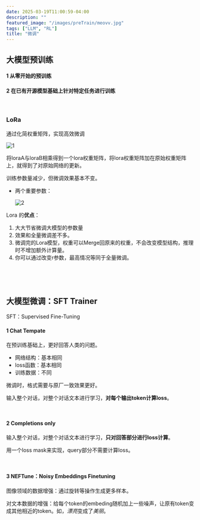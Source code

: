 ```yaml
---
date: 2025-03-19T11:00:59-04:00
description: ""
featured_image: "/images/preTrain/meovv.jpg"
tags: ["LLM", "RL"]
title: "微调"
---
```


## 大模型预训练

#### 1 从零开始的预训练

#### 2 在已有开源模型基础上针对特定任务进行训练

&nbsp;

### LoRa

通过化简权重矩阵，实现高效微调

![1](/images/preTrain/1.png)

将loraA与loraB相乘得到一个lora权重矩阵，将lora权重矩阵加在原始权重矩阵上，就得到了对原始网络的更新。

训练参数量减少，但微调效果基本不变。

+ 两个重要参数：

  ![2](/images/preTrain/2.png)

<!--more-->

Lora 的**优点**：

1. ﻿﻿﻿大大节省微调大模型的参数量
2. ﻿﻿﻿效果和全量微调差不多。
3. ﻿﻿微调完的Lora模型，权重可以Merge回原来的权重，不会改变模型结构，推理时不增加额外计算量。
4. ﻿﻿你可以通过改变r参数，最高情况等同于全量微调。

&nbsp;

&nbsp;

## 大模型微调：SFT Trainer

 SFT：Supervised Fine-Tuning

#### 1 Chat Tempate

在预训练基础上，更好回答人类的问题。

+ 网络结构：基本相同
+ loss函数：基本相同
+ 训练数据：不同

微调时，格式需要与原厂一致效果更好。

输入整个对话，对整个对话文本进行学习，**对每个输出token计算loss**。

&nbsp;

#### 2 Completions only

输入整个对话，对整个对话文本进行学习，**只对回答部分进行loss计算**。

用一个loss mask来实现，query部分不需要计算loss。

&nbsp;

#### 3 NEFTune：Noisy Embeddings Finetuning

图像领域的数据增强：通过旋转等操作生成更多样本。

对文本数据的增强：给每个token的embeding随机加上一些噪声，让原有token变成其他相近的token。如，*漂亮*变成了*美丽*。

&nbsp;

&nbsp;

